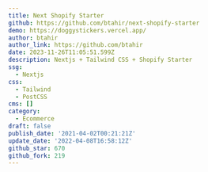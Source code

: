 ```yaml
---
title: Next Shopify Starter
github: https://github.com/btahir/next-shopify-starter
demo: https://doggystickers.vercel.app/
author: btahir
author_link: https://github.com/btahir
date: 2023-11-26T11:05:51.599Z
description: Nextjs + Tailwind CSS + Shopify Starter
ssg:
  - Nextjs
css:
  - Tailwind
  - PostCSS
cms: []
category:
  - Ecommerce
draft: false
publish_date: '2021-04-02T00:21:21Z'
update_date: '2022-04-08T16:58:12Z'
github_star: 670
github_fork: 219
---
```

